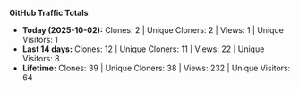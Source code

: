 
**GitHub Traffic Totals**

- **Today (2025-10-02):** Clones: 2 | Unique Cloners: 2 | Views: 1 | Unique Visitors: 1
- **Last 14 days:** Clones: 12 | Unique Cloners: 11 | Views: 22 | Unique Visitors: 8
- **Lifetime:** Clones: 39 | Unique Cloners: 38 | Views: 232 | Unique Visitors: 64
